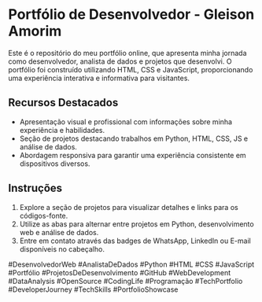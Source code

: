 # Portfólio de Desenvolvedor - Gleison Amorim

Este é o repositório do meu portfólio online, que apresenta minha jornada como desenvolvedor, analista de dados e projetos que desenvolvi. O portfólio foi construído utilizando HTML, CSS e JavaScript, proporcionando uma experiência interativa e informativa para visitantes.

## Recursos Destacados

- Apresentação visual e profissional com informações sobre minha experiência e habilidades.
- Seção de projetos destacando trabalhos em Python, HTML, CSS, JS e análise de dados.
- Abordagem responsiva para garantir uma experiência consistente em dispositivos diversos.

## Instruções

1. Explore a seção de projetos para visualizar detalhes e links para os códigos-fonte.
2. Utilize as abas para alternar entre projetos em Python, desenvolvimento web e análise de dados.
3. Entre em contato através das badges de WhatsApp, LinkedIn ou E-mail disponíveis no cabeçalho.

#DesenvolvedorWeb #AnalistaDeDados #Python #HTML #CSS #JavaScript #Portfólio #ProjetosDeDesenvolvimento #GitHub #WebDevelopment #DataAnalysis #OpenSource #CodingLife #Programação #TechPortfolio #DeveloperJourney #TechSkills #PortfolioShowcase

